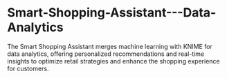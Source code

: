 # Smart-Shopping-Assistant---Data-Analytics
The Smart Shopping Assistant merges machine learning with KNIME for data analytics, offering personalized recommendations and real-time insights to optimize retail strategies and enhance the shopping experience for customers.
